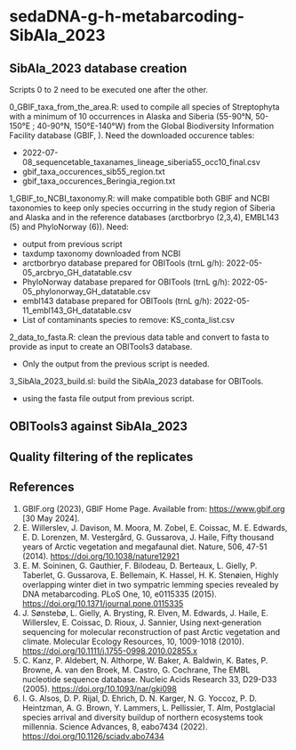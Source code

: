 # sedaDNA-g-h-metabarcoding-SibAla_2023

## SibAla_2023 database creation
Scripts 0 to 2 need to be executed one after the other.

0_GBIF_taxa_from_the_area.R: used to compile all species of Streptophyta with a minimum of 10 occurrences in Alaska and Siberia (55-90°N, 50-150°E ; 40-90°N, 150°E-140°W) from the  Global Biodiversity Information Facility database (GBIF, ).
Need the downloaded occurence tables:
- 2022-07-08_sequencetable_taxanames_lineage_siberia55_occ10_final.csv
- gbif_taxa_occurences_sib55_region.txt
- gbif_taxa_occurences_Beringia_region.txt

1_GBIF_to_NCBI_taxonomy.R: will make compatible both GBIF and NCBI taxonomies to keep only species occurring in the study region of Siberia and Alaska and in the reference databases (arctborbryo (2,3,4), EMBL143 (5) and PhyloNorway (6)).
Need:
- output from previous script
- taxdump taxonomy downloaded from NCBI
- arctborbryo database prepared for OBITools (trnL g/h): 2022-05-05_arcbryo_GH_datatable.csv
- PhyloNorway database prepared for OBITools (trnL g/h): 2022-05-05_phylonorway_GH_datatable.csv
- embl143 database prepared for OBITools (trnL g/h): 2022-05-11_embl143_GH_datatable.csv
- List of contaminants species to remove: KS_conta_list.csv

2_data_to_fasta.R: clean the previous data table and convert to fasta to provide as input to create an OBITools3 database.
- Only the output from the previous script is needed.

3_SibAla_2023_build.sl: build the SibAla_2023 database for OBITools.
- using the fasta file output from previous script.

## OBITools3 against SibAla_2023 


## Quality filtering of the replicates

## References
1. GBIF.org (2023), GBIF Home Page. Available from: https://www.gbif.org [30 May 2024].
2. E. Willerslev, J. Davison, M. Moora, M. Zobel, E. Coissac, M. E. Edwards, E. D. Lorenzen, M. Vestergård, G. Gussarova, J. Haile, Fifty thousand years of Arctic vegetation and megafaunal diet. Nature, 506, 47-51 (2014). https://doi.org/10.1038/nature12921
3. E. M. Soininen, G. Gauthier, F. Bilodeau, D. Berteaux, L. Gielly, P. Taberlet, G. Gussarova, E. Bellemain, K. Hassel, H. K. Stenøien, Highly overlapping winter diet in two sympatric lemming species revealed by DNA metabarcoding. PLoS One, 10, e0115335 (2015). https://doi.org/10.1371/journal.pone.0115335 
4. J. Sønstebø, L. Gielly, A. Brysting, R. Elven, M. Edwards, J. Haile, E. Willerslev, E. Coissac, D. Rioux, J. Sannier, Using next‐generation sequencing for molecular reconstruction of past Arctic vegetation and climate. Molecular Ecology Resources, 10, 1009-1018 (2010). https://doi.org/10.1111/j.1755-0998.2010.02855.x
5. C. Kanz, P. Aldebert, N. Althorpe, W. Baker, A. Baldwin, K. Bates, P. Browne, A. van den Broek, M. Castro, G. Cochrane, The EMBL nucleotide sequence database. Nucleic Acids Research 33, D29-D33 (2005). https://doi.org/10.1093/nar/gki098
6. I. G. Alsos, D. P. Rijal, D. Ehrich, D. N. Karger, N. G. Yoccoz, P. D. Heintzman, A. G. Brown, Y. Lammers, L. Pellissier, T. Alm, Postglacial species arrival and diversity buildup of northern ecosystems took millennia. Science Advances, 8, eabo7434 (2022). https://doi.org/10.1126/sciadv.abo7434

